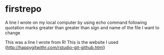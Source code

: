 # firstrepo

A line I wrote on my local computer by using echo command following quotation marks greater than greater than sign and name of the file I want to change

This was a line I wrote from R! This is the website I used (http://happygitwithr.com/rstudio-git-github.html)  
